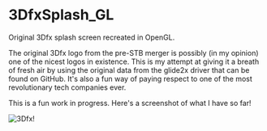 # 3DfxSplash_GL
Original 3Dfx splash screen recreated in OpenGL.

The original 3Dfx logo from the pre-STB merger is possibly (in my opinion) one of the nicest logos in existence.
This is my attempt at giving it a breath of fresh air by using the original data from the glide2x driver that
can be found on GitHub. It's also a fun way of paying respect to one of the most revolutionary tech companies
ever.

This is a fun work in progress. Here's a screenshot of what I have so far!

![3Dfx!](https://imgur.com/a/R8v6jwD)
